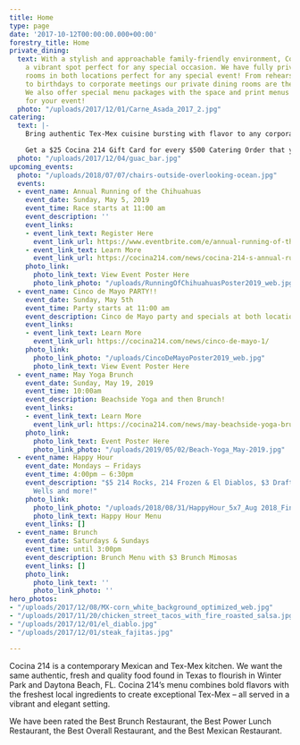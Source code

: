 ```yaml
---
title: Home
type: page
date: '2017-10-12T00:00:00.000+00:00'
forestry_title: Home
private_dining:
  text: With a stylish and approachable family-friendly environment, Cocina 214 is
    a vibrant spot perfect for any special occasion. We have fully private dining
    rooms in both locations perfect for any special event! From rehearsal dinners
    to birthdays to corporate meetings our private dining rooms are the perfect space.
    We also offer special menu packages with the space and print menus exclusively
    for your event!
  photo: "/uploads/2017/12/01/Carne_Asada_2017_2.jpg"
catering:
  text: |-
    Bring authentic Tex-Mex cuisine bursting with flavor to any corporate, wedding or private event by selecting Cocina 214 as your catering preference. Whether the event is small or large, Cocina 214 offers a wide variety of dishes that caters to all types of palates. Cocina 214 catering combines the experience of freshly made food with dedicated high quality service to make a perfect eating experience at any event. Make your event buzz with excitement over the authentic and deliciousness Tex-Mex food provided by Cocina 214 catering service.

    Get a $25 Cocina 214 Gift Card for every $500 Catering Order that you place!
  photo: "/uploads/2017/12/04/guac_bar.jpg"
upcoming_events:
  photo: "/uploads/2018/07/07/chairs-outside-overlooking-ocean.jpg"
  events:
  - event_name: Annual Running of the Chihuahuas
    event_date: Sunday, May 5, 2019
    event_time: Race starts at 11:00 am
    event_description: ''
    event_links:
    - event_link_text: Register Here
      event_link_url: https://www.eventbrite.com/e/annual-running-of-the-chihuahuas-cinco-de-mayo-block-party-tickets-58396263797
    - event_link_text: Learn More
      event_link_url: https://cocina214.com/news/cocina-214-s-annual-running-of-the-chihuahuas/
    photo_link:
      photo_link_text: View Event Poster Here
      photo_link_photo: "/uploads/RunningOfChihuahuasPoster2019_web.jpg"
  - event_name: Cinco de Mayo PARTY!!
    event_date: Sunday, May 5th
    event_time: Party starts at 11:00 am
    event_description: Cinco de Mayo party and specials at both locations!
    event_links:
    - event_link_text: Learn More
      event_link_url: https://cocina214.com/news/cinco-de-mayo-1/
    photo_link:
      photo_link_photo: "/uploads/CincoDeMayoPoster2019_web.jpg"
      photo_link_text: View Event Poster Here
  - event_name: May Yoga Brunch
    event_date: Sunday, May 19, 2019
    event_time: 10:00am
    event_description: Beachside Yoga and then Brunch!
    event_links:
    - event_link_text: Learn More
      event_link_url: https://cocina214.com/news/may-beachside-yoga-brunch/
    photo_link:
      photo_link_text: Event Poster Here
      photo_link_photo: "/uploads/2019/05/02/Beach-Yoga_May-2019.jpg"
  - event_name: Happy Hour
    event_date: Mondays – Fridays
    event_time: 4:00pm – 6:30pm
    event_description: "$5 214 Rocks, 214 Frozen & El Diablos, $3 Draft Beers, $5
      Wells and more!"
    photo_link:
      photo_link_photo: "/uploads/2018/08/31/HappyHour_5x7_Aug 2018_Final-2.pdf"
      photo_link_text: Happy Hour Menu
    event_links: []
  - event_name: Brunch
    event_date: Saturdays & Sundays
    event_time: until 3:00pm
    event_description: Brunch Menu with $3 Brunch Mimosas
    event_links: []
    photo_link:
      photo_link_text: ''
      photo_link_photo: ''
hero_photos:
- "/uploads/2017/12/08/MX-corn_white_background_optimized_web.jpg"
- "/uploads/2017/11/20/chicken_street_tacos_with_fire_roasted_salsa.jpg"
- "/uploads/2017/12/01/el_diablo.jpg"
- "/uploads/2017/12/01/steak_fajitas.jpg"

---
```

Cocina 214 is a contemporary Mexican and Tex-Mex kitchen. We want the same authentic, fresh and quality food found in Texas to flourish in Winter Park and Daytona Beach, FL. Cocina 214’s menu combines bold flavors with the freshest local ingredients to create exceptional Tex-Mex – all served in a vibrant and elegant setting.

We have been rated the Best Brunch Restaurant, the Best Power Lunch Restaurant, the Best Overall Restaurant, and the Best Mexican Restaurant.